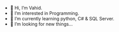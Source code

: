 - 👋 Hi, I’m Vahid.
- 👀 I’m interested in Programming.
- 🌱 I’m currently learning python, C# & SQL Server.
- 💞️ I’m looking for new things...

<!---
rvahid2023/rvahid2023 is a ✨ special ✨ repository because its `README.md` (this file) appears on your GitHub profile.
You can click the Preview link to take a look at your changes.
--->
